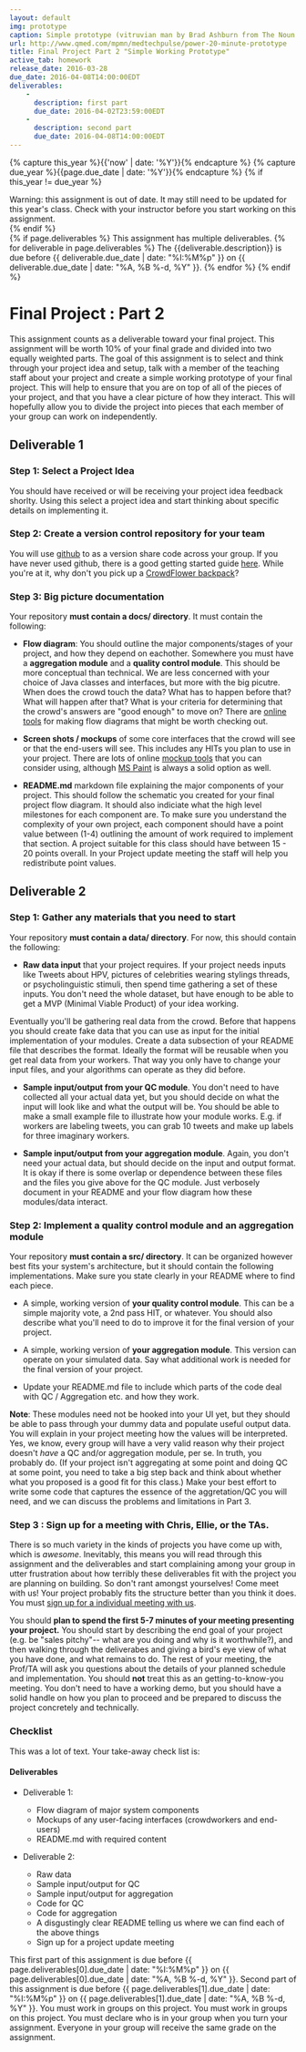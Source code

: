 ```yaml
---
layout: default
img: prototype
caption: Simple prototype (vitruvian man by Brad Ashburn from The Noun Project)
url: http://www.qmed.com/mpmn/medtechpulse/power-20-minute-prototype
title: Final Project Part 2 "Simple Working Prototype"
active_tab: homework
release_date: 2016-03-28
due_date: 2016-04-08T14:00:00EDT
deliverables:
    -
      description: first part
      due_date: 2016-04-02T23:59:00EDT
    -
      description: second part 
      due_date: 2016-04-08T14:00:00EDT
---
```


<!-- Check whether the assignment is up to date -->
{% capture this_year %}{{'now' | date: '%Y'}}{% endcapture %}
{% capture due_year %}{{page.due_date | date: '%Y'}}{% endcapture %}
{% if this_year != due_year %} 
<div class="alert alert-danger">
Warning: this assignment is out of date.  It may still need to be updated for this year's class.  Check with your instructor before you start working on this assignment.
</div>
{% endif %}
<!-- End of check whether the assignment is up to date -->


<div class="alert alert-info">
{% if page.deliverables %}
This assignment has multiple deliverables.
{% for deliverable in page.deliverables %}
The {{deliverable.description}} is due before {{ deliverable.due_date | date: "%I:%M%p" }} on {{ deliverable.due_date | date: "%A, %B %-d, %Y" }}.  
{% endfor %}
{% endif %}
</div>


Final Project<span class="text-muted"> : Part 2</span> 
=============================================================

This assignment counts as a deliverable toward your final project.  This assignment will be worth 10% of your final grade and divided into two equally weighted parts.  The goal of this assignment is to select and think through your project idea and setup, talk with a member of the teaching staff about your project and create a simple working prototype of your final project.  This will help to ensure that you are on top of all of the pieces of your project, and that you have a clear picture of how they interact.  This will hopefully allow you to divide the project into pieces that each member of your group can work on independently. 

## Deliverable 1 

### Step 1: Select a Project Idea
You should have received or will be receiving your project idea feedback shorlty. Using this select a project idea and start thinking about specific details on implementing it.

### Step 2: Create a version control repository for your team

You will use [github](https://github.com/) to as a version share code across your group. If you have never used github, there is a good getting started guide [here](https://guides.github.com/activities/hello-world/).  While you're at it, why don't you pick up a [CrowdFlower backpack](https://education.github.com/pack)?

### Step 3: Big picture documentation

Your repository <b>must contain a docs/ directory</b>. It must contain the following: 

* <b>Flow diagram</b>: You should outline the major components/stages of your project, and how they depend on eachother. Somewhere you must have a <b>aggregation module</b> and a <b>quality control module</b>. This should be more conceptual than technical. We are less concerned with your choice of Java classes and interfaces, but more with the big picutre. When does the crowd touch the data? What has to happen before that? What will happen after that? What is your criteria for determining that the crowd's answers are "good enough" to move on? There are [online tools](http://www.gliffy.com/) for making flow diagrams that might be worth checking out.

* <b>Screen shots / mockups</b> of some core interfaces that the crowd will see or that the end-users will see. This includes any HITs you plan to use in your project. There are lots of online [mockup tools](http://www.invisionapp.com/) that you can consider using, although [MS Paint](assets/img/mspaint_vista.jpg) is always a solid option as well.

* <b>README.md</b> markdown file explaining the major components of your project. This should follow the schematic you created for your final project flow diagram. It should also indiciate what the high level milestones for each component are. To make sure you understand the complexity of your own project, each component should have a point value between (1-4) outlining the amount of work required to implement that section. A project suitable for this class should have between 15 - 20 points overall. In your Project update meeting the staff will help you redistribute point values.

## Deliverable 2

<h3>Step 1: Gather any materials that you need to start</h3>
Your repository <b>must contain a data/ directory</b>. For now, this should contain the following: 

* <b>Raw data input</b> that your project requires. If your project needs inputs like Tweets about HPV, pictures of celebrities wearing stylings threads, or psycholinguistic stimuli, then spend time gathering a set of these inputs. You don't need the whole dataset, but have enough to be able to get a MVP (Minimal Viable Product) of your idea working. 

Eventually you'll be gathering real data from the crowd.  Before that happens you should create fake data that you can use as input for the initial implementation of your modules. Create a data subsection of your README file that describes the format. Ideally the format will be reusable when you get real data from your workers.  That way you only have to change your input files, and your algorithms can operate as they did before.

* <b>Sample input/output from your QC module</b>. You don't need to have collected all your actual data yet, but you should decide on what the input will look like and what the output will be. You should be able to make a small example file to illustrate how your module works. E.g. if workers are labeling tweets, you can grab 10 tweets and make up labels for three imaginary workers.

* <b>Sample input/output from your aggregation module</b>. Again, you don't need your actual data, but should decide on the input and output format. It is okay if there is some overlap or dependence between these files and the files you give above for the QC module. Just verbosely document in your README and your flow diagram how these modules/data interact. 

<h3>Step 2: Implement a quality control module and an aggregation module</h3>

Your repository <b>must contain a src/ directory</b>. It can be organized however best fits your system's architecture, but it should contain the following implementations. Make sure you state clearly in your README where to find each piece. 

* A simple, working version of <b>your quality control module</b>.  This can be a simple majority vote, a 2nd pass HIT, or whatever.  You should also describe what you'll need to do to improve it for the final version of your project.

* A simple, working version of <b>your aggregation module</b>.  This version can operate on your simulated data.  Say what additional work is needed for the final version of your project. 

* Update your README.md file to include which parts of the code deal with QC / Aggregation etc. and how they work.

<b>Note</b>: These modules need not be hooked into your UI yet, but they should be able to pass through your dummy data and populate useful output data. You will explain in your project meeting how the values will be interpreted. Yes, we know, every group will have a very valid reason why their project doesn't <i>have</i> a QC and/or aggregation module, per se. In truth, you probably do. (If your project isn't aggregating at some point and doing QC at some point, you need to take a big step back and think about whether what you proposed is a good fit for this class.) Make your best effort to write some code that captures the essence of the aggretation/QC you will need, and we can discuss the problems and limitations in Part 3.

### Step 3 : Sign up for a meeting with Chris, Ellie, or the TAs. 

There is so much variety in the kinds of projects you have come up with, which is *awesome*. Inevitably, this means you will read through this assignment and the deliverables and start complaining among your group in utter frustration about how terribly these deliverables fit with the project you are planning on building. So don't rant amongst yourselves! Come meet with us! Your project probably fits the structure better than you think it does. You must [sign up for a individual meeting with us](https://docs.google.com/spreadsheets/d/1abxlZeSZjEeOMio91Kj2-8PcPngLxlvp7ppr3ne7r10/edit?usp=sharing). 

You should <b>plan to spend the first 5-7 minutes of your meeting presenting your project.</b> You should start by describing the end goal of your project (e.g. be "sales pitchy"-- what are you doing and why is it worthwhile?), and then walking through the deliverabes and giving a bird's eye view of what you have done, and what remains to do. The rest of your meeting, the Prof/TA will ask you questions about the details of your planned schedule and implementation. You should <b>not</b> treat this as an getting-to-know-you meeting. You don't need to have a working demo, but you should have a solid handle on how you plan to proceed and be prepared to discuss the project concretely and technically. 

### Checklist

This was a lot of text. Your take-away check list is: 

<div class="panel panel-danger">
<div class="panel-heading" markdown="1">
<h4>Deliverables</h4>
</div>
<div class="panel-body" markdown="1">

* Deliverable 1:

	* Flow diagram of major system components
	* Mockups of any user-facing interfaces (crowdworkers and end-users)
	* README.md with required content

* Deliverable 2: 

	* Raw data
	* Sample input/output for QC
	* Sample input/output for aggregation
	* Code for QC
	* Code for aggregation 
	* A disgustingly clear README telling us where we can find each of the above things
	* Sign up for a project update meeting
</div></div>

This first part of this assignment is due before {{ page.deliverables[0].due_date | date: "%I:%M%p" }}  on {{ page.deliverables[0].due_date | date: "%A, %B %-d, %Y" }}. Second part of this assignment is due before {{ page.deliverables[1].due_date | date: "%I:%M%p" }} on {{ page.deliverables[1].due_date | date: "%A, %B %-d, %Y" }}. You must work in groups on this project.  You must work in groups on this project.  You must declare who is in your group when you turn your assignment.  Everyone in your group will receive the same grade on the assignment. 
